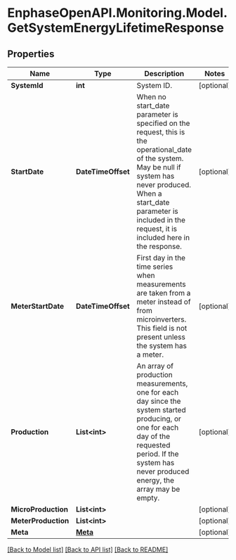 # EnphaseOpenAPI.Monitoring.Model.GetSystemEnergyLifetimeResponse

## Properties

Name | Type | Description | Notes
------------ | ------------- | ------------- | -------------
**SystemId** | **int** | System ID. | [optional] 
**StartDate** | **DateTimeOffset** | When no start_date parameter is specified on the request, this is the operational_date of the system. May be null if system has never produced. When a start_date parameter is included in the request, it is included here in the response. | [optional] 
**MeterStartDate** | **DateTimeOffset** | First day in the time series when measurements are taken from a meter instead of from microinverters. This field is not present unless the system has a meter. | [optional] 
**Production** | **List&lt;int&gt;** | An array of production measurements, one for each day since the system started producing, or one for each day of the requested period. If the system has never produced energy, the array may be empty. | [optional] 
**MicroProduction** | **List&lt;int&gt;** |  | [optional] 
**MeterProduction** | **List&lt;int&gt;** |  | [optional] 
**Meta** | [**Meta**](Meta.md) |  | [optional] 

[[Back to Model list]](../README.md#documentation-for-models) [[Back to API list]](../README.md#documentation-for-api-endpoints) [[Back to README]](../README.md)


